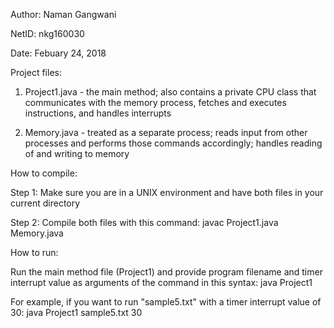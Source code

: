 Author: Naman Gangwani

NetID: nkg160030

Date: Febuary 24, 2018

Project files:

1. Project1.java - the main method; also contains a private CPU class that communicates with the memory process, fetches and executes instructions, and handles interrupts

2. Memory.java - treated as a separate process; reads input from other processes and performs those commands accordingly; handles reading of and writing to memory

How to compile:

Step 1: Make sure you are in a UNIX environment and have both files in your current directory

Step 2: Compile both files with this command: 
	javac Project1.java Memory.java

How to run:

Run the main method file (Project1) and provide program filename and timer interrupt value as arguments of the command in this syntax:
	java Project1 <program filename> <timer interrupt>

For example, if you want to run "sample5.txt" with a timer interrupt value of 30:
	java Project1 sample5.txt 30

